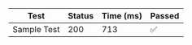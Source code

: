 | Test | Status | Time (ms) | Passed |
|------|--------|-----------|--------|
| Sample Test | 200 | 713 | ✅ |
